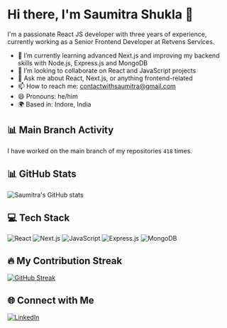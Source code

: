 # Hi there, I'm Saumitra Shukla 👋

I'm a passionate React JS developer with three years of experience, currently working as a Senior Frontend Developer at Retvens Services.

- 🌱 I’m currently learning advanced Next.js and improving my backend skills with Node.js, Express.js and MongoDB
- 👯 I’m looking to collaborate on React and JavaScript projects
- 💬 Ask me about React, Next.js, or anything frontend-related
- 📫 How to reach me: [contactwithsaumitra@gmail.com](mailto:contactwithsaumitra@gmail.com)
- 😄 Pronouns: he/him
- 🌍 Based in: Indore, India

## 📊 Main Branch Activity
I have worked on the main branch of my repositories `418` times.

## 📊 GitHub Stats
![Saumitra's GitHub stats](https://github-readme-stats.vercel.app/api?username=saumitra2308&show_icons=true&theme=radical)


## 💻 Tech Stack
![React](https://img.shields.io/badge/React-20232A?style=for-the-badge&logo=react&logoColor=61DAFB)
![Next.js](https://img.shields.io/badge/Next.js-000000?style=for-the-badge&logo=nextdotjs&logoColor=white)
![JavaScript](https://img.shields.io/badge/JavaScript-F7DF1E?style=for-the-badge&logo=javascript&logoColor=black)
![Express.js](https://img.shields.io/badge/Express.js-000000?style=for-the-badge&logo=express&logoColor=white)
![MongoDB](https://img.shields.io/badge/MongoDB-47A248?style=for-the-badge&logo=mongodb&logoColor=white)

## 🔥 My Contribution Streak
[![GitHub Streak](https://github-readme-streak-stats.herokuapp.com/?user=saumitra2308&theme=radical)](https://git.io/streak-stats)


## 🌐 Connect with Me
[![LinkedIn](https://img.shields.io/badge/LinkedIn-0077B5?style=for-the-badge&logo=linkedin&logoColor=white)](https://linkedin.com/in/saumitrashukla23)
